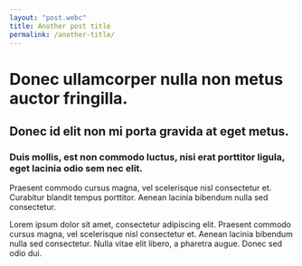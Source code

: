 ```yaml
---
layout: "post.webc"
title: Another post title
permalink: /another-title/
---
```


# Donec ullamcorper nulla non metus auctor fringilla.

## Donec id elit non mi porta gravida at eget metus.

### Duis mollis, est non commodo luctus, nisi erat porttitor ligula, eget lacinia odio sem nec elit.

Praesent commodo cursus magna, vel scelerisque nisl consectetur et. Curabitur blandit tempus porttitor. Aenean lacinia bibendum nulla sed consectetur.

Lorem ipsum dolor sit amet, consectetur adipiscing elit. Praesent commodo cursus magna, vel scelerisque nisl consectetur et. Aenean lacinia bibendum nulla sed consectetur. Nulla vitae elit libero, a pharetra augue. Donec sed odio dui.